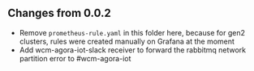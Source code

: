 ## Changes from 0.0.2
- Remove `prometheus-rule.yaml` in this folder here, because for gen2 clusters, rules were created manually on Grafana at the moment
- Add wcm-agora-iot-slack receiver to forward the rabbitmq network partition error to #wcm-agora-iot
